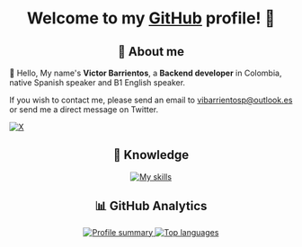 <h1 align="center">Welcome to my <a href="https://github.com/barrientosvctor">GitHub</a> profile! 👋</h1>

<h2 align="center">🧑 About me</h2>

👋 Hello, My name's <b>Victor Barrientos</b>, a <b>Backend developer</b> in Colombia, native Spanish speaker and B1 English speaker.

If you wish to contact me, please send an email to vibarrientosp@outlook.es or send me a direct message on Twitter.

[![X](https://img.shields.io/badge/Twitter-%23000000.svg?style=for-the-badge&logo=X&logoColor=white)](https://x.com/barrientosvctor)

<h2 align="center">🧠 Knowledge</h2>

<p align="center">
  <a href="https://skillicons.dev">
    <img src="https://skillicons.dev/icons?i=html,css,js,ts,py,c,cpp,bash,nodejs,bots&theme=dark&perline=5" alt="My skills" />
  </a>
</p>

<h2 align="center">📊 GitHub Analytics</h2>

<p align="center">
  <a href="https://github.com/barrientosvctor">
    <picture>
      <source
        srcset="https://github-readme-stats-eight-theta.vercel.app/api?username=barrientosvctor&show_icons=true&theme=dark&include_all_commits=true&count_private=true"
        media="(prefers-color-scheme: dark)"
      />
      <source
        srcset="https://github-readme-stats-eight-theta.vercel.app/api?username=barrientosvctor&show_icons=true&theme=light&include_all_commits=true&count_private=true"
        media="(prefers-color-scheme: light), (prefers-color-scheme: no-preference)"
      />
    <img src="https://github-readme-stats-eight-theta.vercel.app/api?username=barrientosvctor&show_icons=true&include_all_commits=true&count_private=true" alt="Profile summary" />
    </picture>

  <picture>
  <source
    srcset="https://github-readme-stats-eight-theta.vercel.app/api/top-langs/?username=barrientosvctor&layout=compact&langs_count=8&theme=dark"
    media="(prefers-color-scheme: dark)"
  />
  <source
    srcset="https://github-readme-stats-eight-theta.vercel.app/api/top-langs/?username=barrientosvctor&layout=compact&langs_count=8&theme=light"
    media="(prefers-color-scheme: light), (prefers-color-scheme: no-preference)"
  />
  <img src="https://github-readme-stats-eight-theta.vercel.app/api/top-langs/?username=barrientosvctor&layout=compact&langs_count=8" alt="Top languages" />
</picture>
  </a>
</p>
